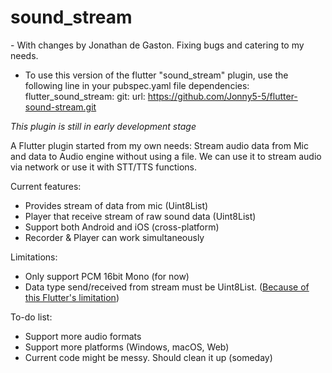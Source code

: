 # sound_stream

\- With changes by Jonathan de Gaston.  Fixing bugs and catering to my needs.

* To use this version of the flutter "sound_stream" plugin, use the following line in your pubspec.yaml file
dependencies:
  flutter_sound_stream:
    git:
      url: https://github.com/Jonny5-5/flutter-sound-stream.git


_This plugin is still in early development stage_

A Flutter plugin started from my own needs: Stream audio data from Mic and data to Audio engine without using a file. We can use it to stream audio via network or use it with STT/TTS functions.

Current features:

* Provides stream of data from mic (Uint8List)
* Player that receive stream of raw sound data (Uint8List)
* Support both Android and iOS (cross-platform)
* Recorder & Player can work simultaneously

Limitations:
* Only support PCM 16bit Mono (for now)
* Data type send/received from stream must be Uint8List. ([Because of this Flutter's limitation](https://flutter.dev/docs/development/platform-integration/platform-channels?tab=ios-channel-swift-tab#codec))

To-do list:
* Support more audio formats
* Support more platforms (Windows, macOS, Web)
* Current code might be messy. Should clean it up (someday)